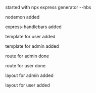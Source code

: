 started with npx express generator --hbs

nodemon added

express-handlebars added

template for user added

template for admin added

route for admin done

route for user done

layout for admin added

layout for user added



